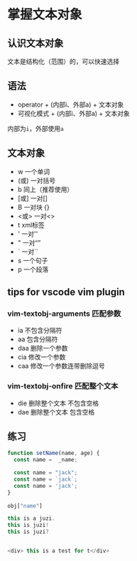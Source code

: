 # 掌握文本对象

## 认识文本对象
文本是结构化（范围）的，可以快速选择

## 语法
* operator + (内部i、外部a) + 文本对象
* 可视化模式 + (内部i、外部a) + 文本对象

内部为`i`，外部使用`a`

## 文本对象
* w 一个单词
* (或) 一对括号
* b  同上（推荐使用）
* [或] 一对[]
* B 一对块 {}
* <或> 一对<>
* t xml标签
* ' 一对''
* " 一对“”
* ` 一对``
* s 一个句子
* p 一个段落

## tips for vscode vim plugin

### vim-textobj-arguments 匹配参数
* ia 不包含分隔符
* aa 包含分隔符
* daa 删除一个参数
* cia 修改一个参数
* caa 修改一个参数连带删除逗号

### vim-textobj-onfire 匹配整个文本
* die 删除整个文本 不包含空格
* dae 删除整个文本 包含空格

## 练习

```javascript
function setName(name, age) {
  const name =  _name;

  const name = "jack";
  const name = `jack`;
  const name = 'jack';
}
 
obj["name"]

this is a juzi.
this is juzi!
this is juzi?


<div> this is a test for t</div>
```